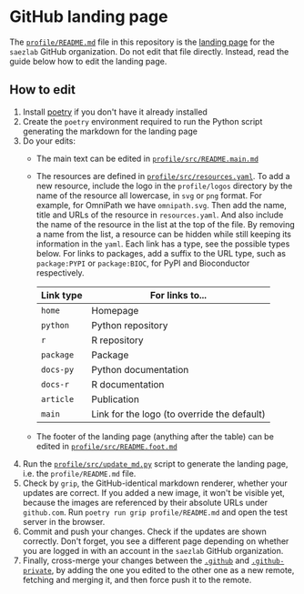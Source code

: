 # GitHub landing page

The [`profile/README.md`](profile/README.md) file in this repository is the
[landing page](https://github.com/saezlab) for the `saezlab` GitHub
organization. Do not edit that file directly. Instead, read the guide below how
to edit the landing page.

## How to edit

1. Install [poetry](https://python-poetry.org/) if you don't have it already
   installed
2. Create the `poetry` environment required to run the Python script generating
   the markdown for the landing page
3. Do your edits:
   - The main text can be edited in
     [`profile/src/README.main.md`](profile/src/README.main.md)
   - The resources are defined in
     [`profile/src/resources.yaml`](profile/src/resources.yaml). To add a new
     resource, include the logo in the `profile/logos` directory by the name of
     the resource all lowercase, in `svg` or `png` format. For example, for
     OmniPath we have `omnipath.svg`. Then add the name, title and URLs of the
     resource in `resources.yaml`. And also include the name of the resource in
     the list at the top of the file. By removing a name from the list, a
     resource can be hidden while still keeping its information in the `yaml`.
     Each link has a type, see the possible types below. For links to packages,
     add a suffix to the URL type, such as `package:PYPI` or `package:BIOC`,
     for PyPI and Bioconductor respectively.

     | Link type   | For links to...      |
     | ----------- | -------------------- |
     | `home`      | Homepage             |
     | `python`    | Python repository    |
     | `r`         | R repository         |
     | `package`   | Package              |
     | `docs-py`   | Python documentation |
     | `docs-r`    | R documentation      |
     | `article`   | Publication          |
     | `main`      | Link for the logo (to override the default) |

   - The footer of the landing page (anything after the table) can be edited in
     [`profile/src/README.foot.md`](profile/src/README.foot.md)
4. Run the [`profile/src/update_md.py`](profile/src/update_md.py) script to
   generate the landing page, i.e. the `profile/README.md` file.
5. Check by `grip`, the GitHub-identical markdown renderer, whether your
   updates are correct. If you added a new image, it won't be visible yet,
   because the images are referenced by their absolute URLs under `github.com`.
   Run `poetry run grip profile/README.md` and open the test server in the
   browser.
5. Commit and push your changes. Check if the updates are shown correctly.
   Don't forget, you see a different page depending on whether you are logged
   in with an account in the `saezlab` GitHub organization.
6. Finally, cross-merge your changes between the
   [`.github`](https://github.com/saezlab/.github) and
   [`.github-private`](https://github.com/saezlab/.github-private), by adding
   the one you edited to the other one as a new remote, fetching and merging
   it, and then force push it to the remote.

